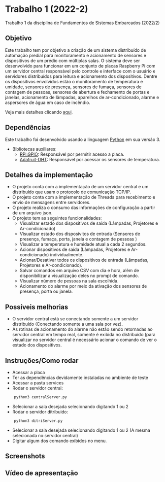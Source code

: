 # Trabalho 1 (2022-2)
Trabalho 1 da disciplina de Fundamentos de Sistemas Embarcados (2022/2)

## Objetivo
Este trabalho tem por objetivo a criação de um sistema distribuído de automação predial para monitoramento e acionamento de sensores e dispositivos de um prédio com múltiplas salas. O sistema deve ser desenvolvido para funcionar em um conjunto de placas Raspberry Pi com um servidor central responsável pelo controle e interface com o usuário e servidores distribuídos para leitura e acionamento dos dispositivos. Dentre os dispositivos envolvidos estão o monitoramento de temperatura e umidade, sensores de presença, sensores de fumaça, sensores de contagem de pessoas, sensores de abertura e fechamento de portas e janelas, acionamento de lâmpadas, aparelhos de ar-condicionado, alarme e aspersores de água em caso de incêndio.

Veja mais detalhes clicando [aqui](https://gitlab.com/fse_fga/trabalhos-2022_2/trabalho-1-2022-2#trabalho-1-2022-2).

## Dependências
Este trabalho foi desenvolvido usando a linguagem [Python](https://www.python.org/downloads/) em sua versão 3.
- Bibliotecas auxiliares:
    - [RPI.GPIO](https://pypi.org/project/RPi.GPIO/): Responsável por permitir acesso a placa.
    - [Adafruit-DHT](https://pypi.org/project/Adafruit-DHT/): Responsável por acessar os sensores de temperatura. 

## Detalhes da implementação
- O projeto conta com a implementação de um servidor central e um distribuído que usam o protocolo de comunicação TCP/IP.
- O projeto conta com a implementação de Threads para recebimento e envio de mensagens entre servidores. 
- O projeto realiza o consumo das informações de configuração a partir de um arquivo json.
- O projeto tem as seguintes funcionalidades:
    - Visualizar estado dos dispositivos de saída (Lâmpadas, Projetores e Ar-condicionado)
    - Visualizar estado dos disposivitos de entrada (Sensores de presença, fumaça, porta, janela e contagem de pessoas )
    - Visualizar a temperatura e humidade atual a cada 2 segundos.
    - Acionar dispositivos de saída (Lâmpadas, Projetores e Ar-condicionado) individualmente. 
    - Acionar/Desativar todos os dispositivos de entrada (Lâmpadas, Projetores e Ar-condicionado).
    - Salvar comandos em arquivo CSV com dia e hora, alêm de disponibilizar a visualização deles no prompt de comando. 
    - Visualizar número de pessoas na sala escolhida. 
    - Acionamento do alarme por meio da ativação dos sensores de presença, porta ou janela. 
## Possíveis melhorias
- O servidor central está se conectando somente a um servidor distribuído (Conectando somente a uma sala por vez). 
- As rotinas de acionamento do alarme não estão sendo retornadas ao servidor central em tempo real, somente é exibida no distribuído (para visualizar no servidor central é necessário acionar o comando de ver o estado dos dispositivos. 

## Instruções/Como rodar 
- Acessar a placa
- Ter as dependências devidamente instaladas no ambiente de teste
- Acessar a pasta services
- Rodar o servidor central:
```bash
    python3 centralServer.py
```
- Selecionar a sala desejada selecionando digitando 1 ou 2
- Rodar o servidor ditribuido:
```bash
    python3 ditriServer.py
```
- Selecionar a sala desejada selecionando digitando 1 ou 2 (A mesma selecionada no servidor central)
- Digitar algum dos comando exibidos no menu.

## Screenshots 

## Vídeo de apresentação
